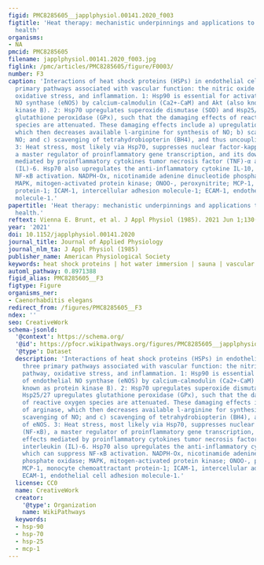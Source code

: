```yaml
---
figid: PMC8285605__japplphysiol.00141.2020_f003
figtitle: 'Heat therapy: mechanistic underpinnings and applications to cardiovascular
  health'
organisms:
- NA
pmcid: PMC8285605
filename: japplphysiol.00141.2020_f003.jpg
figlink: /pmc/articles/PMC8285605/figure/F0003/
number: F3
caption: 'Interactions of heat shock proteins (HSPs) in endothelial cells with three
  primary pathways associated with vascular function: the nitric oxide (NO) pathway,
  oxidative stress, and inflammation. 1: Hsp90 is essential for activation of endothelial
  NO synthase (eNOS) by calcium-calmodulin (Ca2+-CaM) and Akt (also known as protein
  kinase B). 2: Hsp70 upregulates superoxide dismutase (SOD) and Hsp25/27 upregulates
  glutathione peroxidase (GPx), such that the damaging effects of reactive oxygen
  species are attenuated. These damaging effects include a) upregulation of arginase,
  which then decreases available l-arginine for synthesis of NO; b) scavenging of
  NO; and c) scavenging of tetrahydrobiopterin (BH4), and thus uncoupling of eNOS.
  3: Heat stress, most likely via Hsp70, suppresses nuclear factor-kappa-B (NF-κB),
  a master regulator of proinflammatory gene transcription, and its downstream effects
  mediated by proinflammatory cytokines tumor necrosis factor (TNF)-α and interleukin
  (IL)-6. Hsp70 also upregulates the anti-inflammatory cytokine IL-10, which can suppress
  NF-κB activation. NADPH-Ox, nicotinamide adenine dinucleotide phosphate oxidase;
  MAPK, mitogen-activated protein kinase; ONOO-, peroxynitrite; MCP-1, monocyte chemoattractant
  protein-1; ICAM-1, intercellular adhesion molecule-1; ECAM-1, endothelial cell adhesion
  molecule-1.'
papertitle: 'Heat therapy: mechanistic underpinnings and applications to cardiovascular
  health.'
reftext: Vienna E. Brunt, et al. J Appl Physiol (1985). 2021 Jun 1;130(6):1684-1704.
year: '2021'
doi: 10.1152/japplphysiol.00141.2020
journal_title: Journal of Applied Physiology
journal_nlm_ta: J Appl Physiol (1985)
publisher_name: American Physiological Society
keywords: heat shock proteins | hot water immersion | sauna | vascular function
automl_pathway: 0.8971388
figid_alias: PMC8285605__F3
figtype: Figure
organisms_ner:
- Caenorhabditis elegans
redirect_from: /figures/PMC8285605__F3
ndex: ''
seo: CreativeWork
schema-jsonld:
  '@context': https://schema.org/
  '@id': https://pfocr.wikipathways.org/figures/PMC8285605__japplphysiol.00141.2020_f003.html
  '@type': Dataset
  description: 'Interactions of heat shock proteins (HSPs) in endothelial cells with
    three primary pathways associated with vascular function: the nitric oxide (NO)
    pathway, oxidative stress, and inflammation. 1: Hsp90 is essential for activation
    of endothelial NO synthase (eNOS) by calcium-calmodulin (Ca2+-CaM) and Akt (also
    known as protein kinase B). 2: Hsp70 upregulates superoxide dismutase (SOD) and
    Hsp25/27 upregulates glutathione peroxidase (GPx), such that the damaging effects
    of reactive oxygen species are attenuated. These damaging effects include a) upregulation
    of arginase, which then decreases available l-arginine for synthesis of NO; b)
    scavenging of NO; and c) scavenging of tetrahydrobiopterin (BH4), and thus uncoupling
    of eNOS. 3: Heat stress, most likely via Hsp70, suppresses nuclear factor-kappa-B
    (NF-κB), a master regulator of proinflammatory gene transcription, and its downstream
    effects mediated by proinflammatory cytokines tumor necrosis factor (TNF)-α and
    interleukin (IL)-6. Hsp70 also upregulates the anti-inflammatory cytokine IL-10,
    which can suppress NF-κB activation. NADPH-Ox, nicotinamide adenine dinucleotide
    phosphate oxidase; MAPK, mitogen-activated protein kinase; ONOO-, peroxynitrite;
    MCP-1, monocyte chemoattractant protein-1; ICAM-1, intercellular adhesion molecule-1;
    ECAM-1, endothelial cell adhesion molecule-1.'
  license: CC0
  name: CreativeWork
  creator:
    '@type': Organization
    name: WikiPathways
  keywords:
  - hsp-90
  - hsp-70
  - hsp-25
  - mcp-1
---
```

